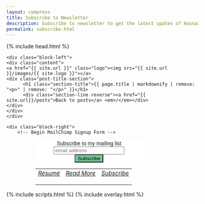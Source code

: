 ```yaml
---
layout: compress
title: Subscribe to Newsletter
description: Subscribe to newsletter to get the latest upates of Hasnain's blog right in your email.
permalink: subscribe.html
---
```

<html>
{% include head.html %}
    
<body id="posts" class="inner-post-page">

	<div class="block-left">
	<div class="content">
	<a href="{{ site.url }}" class="logo"><img src="{{ site.url }}/images/{{ site.logo }}"></a>
	<div class="post-title-section">
		  <h1 class="section-title">{{ page.title | markdownify | remove: "<p>" | remove: "</p>" }}</h1>
		  <div class="section-line reverse"><a href="{{ site.url}}/posts">Back to posts</a> <em>/</em></div>
	</div>
	</div>
    </div>

    <div class="block-right">
     	<!-- Begin MailChimp Signup Form -->
<link href="//cdn-images.mailchimp.com/embedcode/horizontal-slim-10_7.css" rel="stylesheet" type="text/css">
<style type="text/css">
	#mc_embed_signup{background:#fff; clear:left; font:14px Helvetica,Arial,sans-serif; width:80%; text-align: center;}
	.button {
		background-color: #72cc96;
	}
	.about {
	border: none;
	width: 100%;
}
.about td {
    padding-bottom: 20px;
    text-align: center !important;
}
.about tr {
	font-size: 95%;
}
section {
	width: 70%;
	margin: 0 auto;
}
</style>
<section>
<div id="mc_embed_signup" >
<form action="//github.us16.list-manage.com/subscribe/post?u=e4880a88dc03f9d0a411aa49d&amp;id=cce8de2da7" method="post" id="mc-embedded-subscribe-form" name="mc-embedded-subscribe-form" class="validate" target="_blank" novalidate>
    <div id="mc_embed_signup_scroll">
	<label for="mce-EMAIL">Subscribe to my mailing list</label>
	<input type="email" value="" name="EMAIL" class="email" id="mce-EMAIL" placeholder="email address" required>
    <!-- real people should not fill this in and expect good things - do not remove this or risk form bot signups-->
    <div style="position: absolute; left: -5000px;" aria-hidden="true"><input type="text" name="b_e4880a88dc03f9d0a411aa49d_cce8de2da7" tabindex="-1" value=""></div>
    <div class="clear"><input type="submit" value="Subscribe" name="subscribe" id="mc-embedded-subscribe" class="button"></div>
    </div>
</form>
</div>
<table class="about">
	<tr>
	<td>
	<a class="social-btn" href="/files/resume.pdf" target="_blank">
	<i class="fa fa-id-badge"> Résumé</i>
	</a>
	</td>
	<td>
	<a class="social-btn" href="http://quora.com/profile/Raja-Hasnain-Anwar" target="_blank">
	<i class="fa fa-quora"> Read More</i>
	</a>
	</td>
	<td>
	<a class="social-btn" href="/subscribe.html">
	<i class="fa fa-paper-plane"> Subscribe</i>
	</a>
	</td>
	</tr>
</table>
</section>
    {% include scripts.html %}
    {% include overlay.html %}
</body>
</html>
